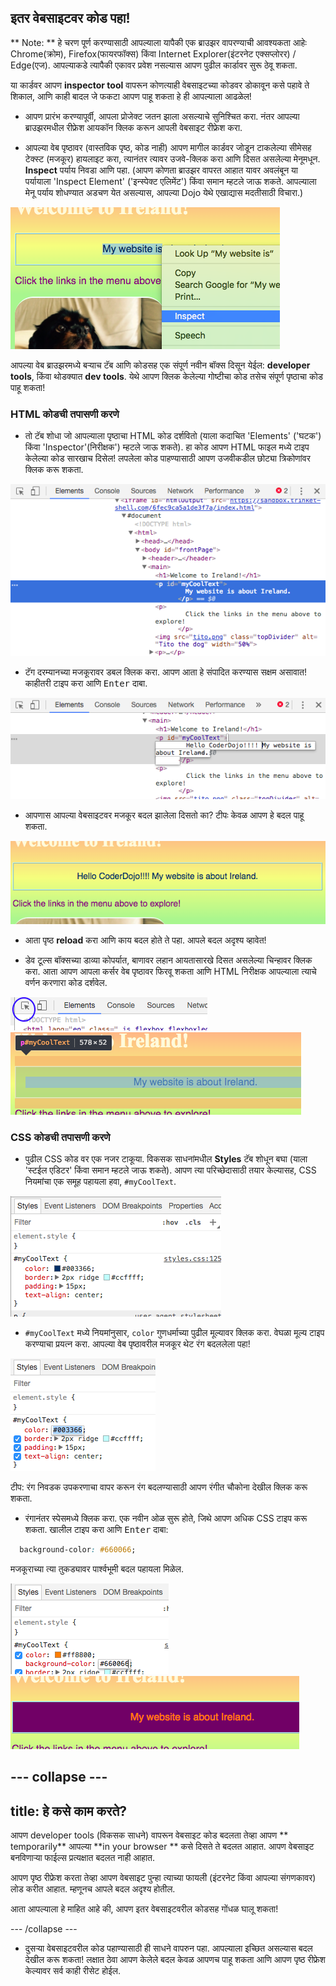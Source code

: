 ## इतर वेबसाइटवर कोड पहा!

** Note: ** हे चरण पूर्ण करण्यासाठी आपल्याला यापैकी एक ब्राउझर वापरण्याची आवश्यकता आहेः Chrome(क्रोम), Firefox(फायरफॉक्स) किंवा Internet Explorer(इंटरनेट एक्सप्लोरर) / Edge(एज). आपल्याकडे त्यापैकी एकावर प्रवेश नसल्यास आपण पुढील कार्डावर सुरू ठेवू शकता.

या कार्डवर आपण **inspector tool** वापरून कोणत्याही वेबसाइटच्या कोडवर डोकावून कसे पहावे ते शिकाल, आणि काही बादल जे फकटा आपण पाहू शकता हे ही आपल्याला आढळेल!

+ आपण प्रारंभ करण्यापूर्वी, आपला प्रोजेक्ट जतन झाला असल्याचे सुनिश्चित करा. नंतर आपल्या ब्राउझरमधील रीफ्रेश आयकॉन क्लिक करून आपली वेबसाइट रीफ्रेश करा.

+ आपल्या वेब पृष्ठावर (वास्तविक पृष्ठ, कोड नाही) आपण मागील कार्डवर जोडून टाकलेल्या सीमेसह टेक्स्ट (मजकूर) हायलाइट करा, त्यानंतर त्यावर उजवे-क्लिक करा आणि दिसत असलेल्या मेनूमधून. **Inspect** पर्याय निवडा आणि पहा. (आपण कोणता ब्राउझर वापरत आहात यावर अवलंबून या पर्यायाला 'Inspect Element' ('इन्स्पेक्ट एलिमेंट') किंवा समान म्हटले जाऊ शकते. आपल्याला मेनू पर्याय शोधण्यात अडचण येत असल्यास, आपल्या Dojo येथे एखाद्यास मदतीसाठी विचारा.)

![हायलाइट केलेल्या मजकूरावर तपासणी पर्याय निवडणे](images/highlightTextAndInspect.png)

आपल्या वेब ब्राउझरमध्ये बर्‍याच टॅब आणि कोडसह एक संपूर्ण नवीन बॉक्स दिसून येईल: **developer tools**, किंवा थोडक्यात **dev tools**. येथे आपण क्लिक केलेल्या गोष्टीचा कोड तसेच संपूर्ण पृष्ठाचा कोड पाहू शकता!

### HTML कोडची तपासणी करणे

+ तो टॅब शोधा जो आपल्याला पृष्ठाचा HTML कोड दर्शवितो (याला कदाचित 'Elements' ('घटक') किंवा 'Inspector'(निरीक्षक') म्हटले जाऊ शकते). हा कोड आपण HTML फाइल मध्ये टाइप केलेल्या कोड सारखाच दिसेल! लपलेला कोड पाहण्यासाठी आपण उजवीकडील छोट्या त्रिकोणांवर क्लिक करू शकता.

![मजकूर घटक दर्शविणारे निरीक्षक](images/inspectTextHtml.png)

+ टॅग दरम्यानच्या मजकूरावर डबल क्लिक करा. आपण आता हे संपादित करण्यास सक्षम असावात! काहीतरी टाइप करा आणि <kbd>Enter</kbd> दाबा.

![निरीक्षक साधन वापरून मजकूर संपादन](images/inspectEditHtmlText.png)

+ आपणास आपल्या वेबसाइटवर मजकूर बदल झालेला दिसतो का? टीपः केवळ आपण हे बदल पाहू शकता.

![संपादित मजकूरासह वेबसाइट](images/inspectEditHtmlTextResult.png)

+ आता पृष्ठ **reload** करा आणि काय बदल होते ते पहा. आपले बदल अदृश्य व्हावेत!

+ डेव टूल्स बॉक्सच्या डाव्या कोपर्यात, बाणावर लहान आयतासारखे दिसत असलेल्या चिन्हावर क्लिक करा. आता आपण आपला कर्सर वेब पृष्ठावर फिरवू शकता आणि HTML निरीक्षक आपल्याला त्याचे वर्णन करणारा कोड दर्शवेल.

![घटक निवडण्यासाठी चिन्ह](images/inspectorSelectIcon.png) ![एक घटक निवडणे](images/inspectorSelectElement.png)

### CSS कोडची तपासणी करणे

+ पुढील CSS कोड वर एक नजर टाकूया. विकसक साधनांमधील **Styles** टॅब शोधून बघा (याला 'स्टईल एडिटर' किंवा समान म्हटले जाऊ शकते). आपण त्या परिच्छेदासाठी तयार केल्यासह, CSS नियमांचा एक समूह पहायला हवा, `#myCoolText`.

![घटकासाठी CSS कोड पहात आहे](images/inspectCssBlock.png)

+ `#myCoolText` मध्ये नियमांनुसार, `color` गुणधर्माच्या पुढील मूल्यावर क्लिक करा. वेघळा मूल्य टाइप करण्याचा प्रयत्न करा. आपल्या वेब पृष्ठावरील मजकूर थेट रंग बदललेला पहा! 

![CSS निरीक्षक वापरून मजकूर रंग संपादित करणे](images/inspectEditCssColor.png)

टीप: रंग निवडक उपकरणाचा वापर करून रंग बदलण्यासाठी आपण रंगीत चौकोना देखील क्लिक करू शकता.

+ रंगानंतर स्पेसमध्ये क्लिक करा. एक नवीन ओळ सुरू होते, जिथे आपण अधिक CSS टाइप करू शकता. खालील टाइप करा आणि <kbd>Enter</kbd> दाबा:

```css
  background-color: #660066;
```

मजकूराच्या त्या तुकड्यावर पार्श्वभूमी बदल पहायला मिळेल.

![पार्श्वभूमी रंग गुणधर्म जोडत आहे](images/inspectorEditingBgCol.png) ![नवीन पार्श्वभूमी रंग](images/inspectorEditBgResult.png)

## \--- collapse \---

## title: हे कसे काम करते?

आपण developer tools (विकसक साधने) वापरून वेबसाइट कोड बदलता तेव्हा आपण ** temporarily** आपल्या **in your browser ** कसे दिसते ते बदलत आहात. आपण वेबसाइट बनविणार्‍या फाईल्स प्रत्यक्षात बदलत नाही आहात.

आपण पृष्ठ रीफ्रेश करता तेव्हा आपण वेबसाइट पुन्हा त्याच्या फायली (इंटरनेट किंवा आपल्या संगणकावर) लोड करीत आहात. म्हणूनच आपले बदल अदृश्य होतील.

आता आपल्याला हे माहित आहे की, आपण इतर वेबसाइटवरील कोडसह गोंधळ घालू शकता!

\--- /collapse \---

+ दुसर्‍या वेबसाइटवरील कोड पहाण्यासाठी ही साधने वापरुन पहा. आपल्याला इच्छित असल्यास बदल देखील करू शकता! लक्षात ठेवा आपण केलेले बदल केवळ आपणच पाहू शकता आणि आपण पृष्ठ रीफ्रेश केल्यावर सर्व काही रीसेट होईल.